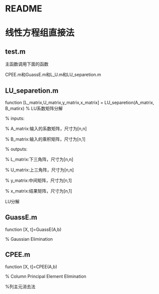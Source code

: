 # README
# 线性方程组直接法
## test.m
主函数调用下面的函数

CPEE.m和GuassE.m和L_U.m和LU_separetion.m

## LU_separetion.m
function [L_matrix,U_matrix,y_matrix,x_matrix] = LU_separetion(A_matrix, B_matirx) 
% LU系数矩阵分解

% inputs:

%        A_matrix:输入的系数矩阵，尺寸为[n,n]

%        B_matrix:输入的乘积矩阵，尺寸为[n,1]

% outputs:

%        L_matrix:下三角阵，尺寸为[n,n]

%        U_matrix:上三角阵，尺寸为[n,n]

%        y_matrix:中间矩阵，尺寸为[n,1]

%        x_matrix:结果矩阵，尺寸为[n,1]

LU分解
## GuassE.m
function [X, t]=GuassE(A,b)

% Gaussian Elimination
## CPEE.m
function [X, t]=CPEE(A,b)

% Column Principal Element Elimination

%列主元消去法
